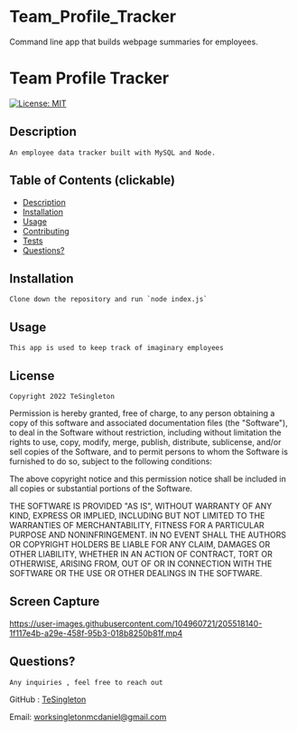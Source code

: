 # Team_Profile_Tracker
Command line app that builds webpage summaries for employees. 

  
# Team Profile Tracker

[![License: MIT](https://img.shields.io/badge/License-MIT-red.svg)](https://opensource.org/licenses/MIT)

## Description

    An employee data tracker built with MySQL and Node. 

## Table of Contents (clickable)
     
 * [Description](#description)
 * [Installation](#installation)
 * [Usage](#usage)
 * [Contributing](#contributing)
 * [Tests](#tests)
 * [Questions?](#questions)
    
  ## Installation 
    Clone down the repository and run `node index.js`

  ## Usage

    This app is used to keep track of imaginary employees

  ## License
    
    Copyright 2022 TeSingleton

Permission is hereby granted, free of charge, to any person obtaining a copy of this software and associated documentation files (the "Software"), to deal in the Software without restriction, including without limitation the rights to use, copy, modify, merge, publish, distribute, sublicense, and/or sell copies of the Software, and to permit persons to whom the Software is furnished to do so, subject to the following conditions:

The above copyright notice and this permission notice shall be included in all copies or substantial portions of the Software.

THE SOFTWARE IS PROVIDED "AS IS", WITHOUT WARRANTY OF ANY KIND, EXPRESS OR IMPLIED, INCLUDING BUT NOT LIMITED TO THE WARRANTIES OF MERCHANTABILITY, FITNESS FOR A PARTICULAR PURPOSE AND NONINFRINGEMENT. IN NO EVENT SHALL THE AUTHORS OR COPYRIGHT HOLDERS BE LIABLE FOR ANY CLAIM, DAMAGES OR OTHER LIABILITY, WHETHER IN AN ACTION OF CONTRACT, TORT OR OTHERWISE, ARISING FROM, OUT OF OR IN CONNECTION WITH THE SOFTWARE OR THE USE OR OTHER DEALINGS IN THE SOFTWARE.
   
   
  ## Screen Capture



https://user-images.githubusercontent.com/104960721/205518140-1f117e4b-a29e-458f-95b3-018b8250b81f.mp4



  ## Questions?

    Any inquiries , feel free to reach out

  GitHub : <a href="https://github.com/TeSingleton">TeSingleton</a>

  Email:  <a href="mailto:worksingletonmcdaniel@gmail.com">worksingletonmcdaniel@gmail.com</a>

 
    
